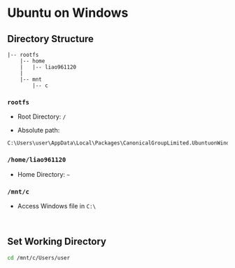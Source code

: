 # **Ubuntu on Windows**

## **Directory Structure**
```
|-- rootfs  
    |-- home 
    |   |-- liao961120
    |
    |-- mnt
        |-- c
```

### `rootfs`

- Root Directory: `/`

- Absolute path: 
```
C:\Users\user\AppData\Local\Packages\CanonicalGroupLimited.UbuntuonWindows_79rhkp1fndgsc\LocalState\rootfs
```

### `/home/liao961120`

- Home Directory: `~`

### `/mnt/c`
- Access Windows file in `C:\` 

<br>

## **Set Working Directory** 

```bash
cd /mnt/c/Users/user
```
